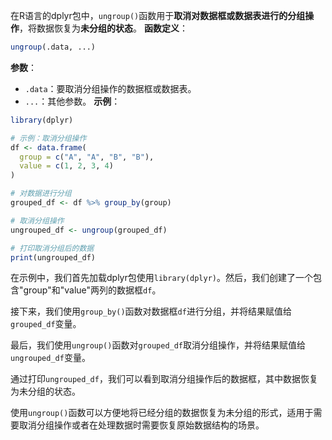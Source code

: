 在R语言的dplyr包中，`ungroup()`函数用于**取消对数据框或数据表进行的分组操作**，将数据恢复为**未分组的状态**。
**函数定义**：
```R
ungroup(.data, ...)
```
**参数**：
- `.data`：要取消分组操作的数据框或数据表。
- `...`：其他参数。
**示例**：
```R
library(dplyr)

# 示例：取消分组操作
df <- data.frame(
  group = c("A", "A", "B", "B"),
  value = c(1, 2, 3, 4)
)

# 对数据进行分组
grouped_df <- df %>% group_by(group)

# 取消分组操作
ungrouped_df <- ungroup(grouped_df)

# 打印取消分组后的数据
print(ungrouped_df)
```

在示例中，我们首先加载dplyr包使用`library(dplyr)`。然后，我们创建了一个包含"group"和"value"两列的数据框`df`。

接下来，我们使用`group_by()`函数对数据框`df`进行分组，并将结果赋值给`grouped_df`变量。

最后，我们使用`ungroup()`函数对`grouped_df`取消分组操作，并将结果赋值给`ungrouped_df`变量。

通过打印`ungrouped_df`，我们可以看到取消分组操作后的数据框，其中数据恢复为未分组的状态。

使用`ungroup()`函数可以方便地将已经分组的数据恢复为未分组的形式，适用于需要取消分组操作或者在处理数据时需要恢复原始数据结构的场景。